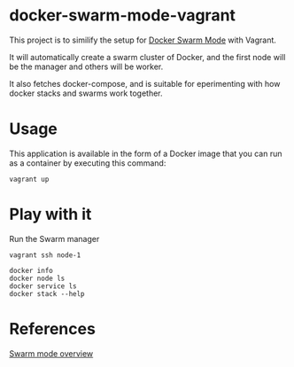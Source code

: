 # docker-swarm-mode-vagrant

This project is to similify the setup for [Docker Swarm Mode][1] with Vagrant.

It will automatically create a swarm cluster of Docker, and the first node will be the manager and others will be worker.

It also fetches docker-compose, and is suitable for eperimenting with how docker stacks and swarms work together.

# Usage

This application is available in the form of a Docker image that you can run as a container by executing this command:
    
    vagrant up

# Play with it

Run the Swarm manager 

	vagrant ssh node-1

```
docker info
docker node ls
docker service ls
docker stack --help
```

# References
[Swarm mode overview][1]

[1]: https://docs.docker.com/engine/swarm/
